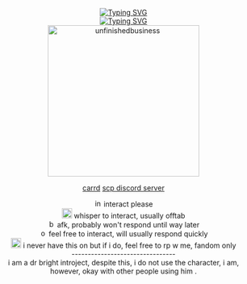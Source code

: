<p align="center">
<a href="https://git.io/typing-svg"><img src="https://readme-typing-svg.demolab.com?font=Baumans&size=30&pause=1000&color=F7F7F7&background=000000&vCenter=true&repeat=false&width=600&height=60&lines=%3EWELCOME%2C+USER%2C+TO+THE+SCP+FOUNDATION." alt="Typing SVG" /></a>
<br>
<a href="https://git.io/typing-svg"><img src="https://komarev.com/ghpvc/?username=your-github-username&label=Personnel&color=red&style=plastic" alt="Typing SVG" /></a>
<br>
<img width="300" src="https://64.media.tumblr.com/4a57c91d98481aba845038a8f4f9078f/cb931cb59668244a-b6/s1280x1920/0998f7e1c896b590eaad6cced700b37d7cdf02a3.jpg" alt="unfinishedbusiness">
</p>
<p align="center">
<a href="https://glassdraki.carrd.co">carrd</a>
<a href="https://discord.gg/AQ2HRZCM">scp discord server</a>
</p>
<p align="center">
<img width="15" src="https://cdn-icons-png.flaticon.com/512/10014/10014617.png" alt="int"> interact please
<br>
<img width="20" src="https://static.vecteezy.com/system/resources/previews/019/899/719/non_2x/simple-moon-icon-png.png" alt="rp"> whisper to interact, usually offtab
<br>
<img width="15" src="https://upload.wikimedia.org/wikipedia/commons/d/df/Traffic_Sign_GR_-_KOK_2009_-_R-7.svg" alt="busy"> afk, probably won't respond until way later
<br>
<img width="15" src="https://www.pngall.com/wp-content/uploads/14/Green-Circle-PNG-Cutout.png" alt="online"> feel free to interact, will usually respond quickly
<br>
<img width="20" src="https://cdn-icons-png.flaticon.com/512/5198/5198216.png" alt="rp"> i never have this on but if i do, feel free to rp w me, fandom only
<br> --------------------------------
<br> i am a dr bright introject, despite this, i do not use the character, i am, however, okay with other people using him .

